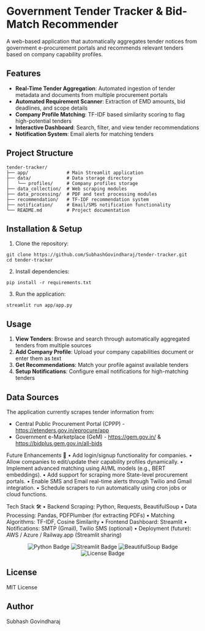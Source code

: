 # Government Tender Tracker & Bid-Match Recommender

A web-based application that automatically aggregates tender notices from government e-procurement portals and recommends relevant tenders based on company capability profiles.

## Features

- **Real-Time Tender Aggregation**: Automated ingestion of tender metadata and documents from multiple procurement portals
- **Automated Requirement Scanner**: Extraction of EMD amounts, bid deadlines, and scope details
- **Company Profile Matching**: TF-IDF based similarity scoring to flag high-potential tenders
- **Interactive Dashboard**: Search, filter, and view tender recommendations
- **Notification System**: Email alerts for matching tenders

## Project Structure

```
tender-tracker/
├── app/              # Main Streamlit application
├── data/             # Data storage directory
│   └── profiles/     # Company profiles storage
├── data_collection/  # Web scraping modules
├── data_processing/  # PDF and text processing modules
├── recommendation/   # TF-IDF recommendation system
├── notification/     # Email/SMS notification functionality
└── README.md         # Project documentation
```

## Installation & Setup

1. Clone the repository:
```
git clone https://github.com/SubhashGovindharaj/tender-tracker.git
cd tender-tracker
```

2. Install dependencies:
```
pip install -r requirements.txt
```

3. Run the application:
```
streamlit run app/app.py
```

## Usage

1. **View Tenders**: Browse and search through automatically aggregated tenders from multiple sources
2. **Add Company Profile**: Upload your company capabilities document or enter them as text
3. **Get Recommendations**: Match your profile against available tenders
4. **Setup Notifications**: Configure email notifications for high-matching tenders

## Data Sources

The application currently scrapes tender information from:
- Central Public Procurement Portal (CPPP) - https://etenders.gov.in/eprocure/app
- Government e-Marketplace (GeM) - https://gem.gov.in/ & https://bidplus.gem.gov.in/all-bids

Future Enhancements 🚀
	•	Add login/signup functionality for companies.
	•	Allow companies to edit/update their capability profiles dynamically.
	•	Implement advanced matching using AI/ML models (e.g., BERT embeddings).
	•	Add support for scraping more State-level procurement portals.
	•	Enable SMS and Email real-time alerts through Twilio and Gmail integration.
	•	Schedule scrapers to run automatically using cron jobs or cloud functions.

Tech Stack 🛠️
	•	Backend Scraping: Python, Requests, BeautifulSoup
	•	Data Processing: Pandas, PDFPlumber (for extracting PDFs)
	•	Matching Algorithms: TF-IDF, Cosine Similarity
	•	Frontend Dashboard: Streamlit
	•	Notifications: SMTP (Gmail), Twilio SMS (optional)
	•	Deployment (future): AWS / Azure / Railway.app (Streamlit sharing)

 <p align="center">
  <img src="https://img.shields.io/badge/Python-3.10-blue.svg" alt="Python Badge">
  <img src="https://img.shields.io/badge/Streamlit-%230E1117.svg?style=flat&logo=streamlit" alt="Streamlit Badge">
  <img src="https://img.shields.io/badge/BeautifulSoup-DataScraping-green" alt="BeautifulSoup Badge">
  <img src="https://img.shields.io/badge/License-MIT-brightgreen.svg" alt="License Badge">
</p>


## License

MIT License

## Author

Subhash Govindharaj
